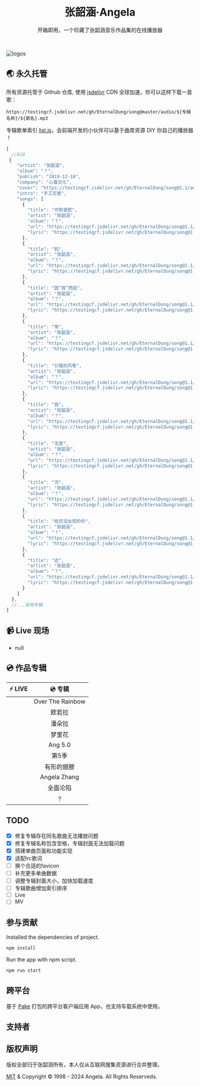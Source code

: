 <h1 align="center">张韶涵·Angela</h1>

<p align="center">开箱即用，一个珍藏了张韶涵音乐作品集的在线播放器</p>

<div align="center">

[//]: # (  <a href="https://github.com/EternalDung/ang" target="_blank">：：：✨ Live Demo ✨ ：：：</a>)
</div>

<br/>

![logos](https://testingcf.jsdelivr.net/gh/EternalDung/ang@main/screenshot-v1.png)


## 🌏 永久托管

所有资源托管于 Github 仓库, 使用 [jsdelivr](https://www.jsdelivr.com/) CDN 全球加速，你可以这样下载一首歌：

```
https://testingcf.jsdelivr.net/gh/EternalDung/song@master/audio/${专辑名称}/${歌名}.mp3
```

专辑歌单索引 [list.js](https://testingcf.jsdelivr.net/gh/EternalDung/song@1.1/audio/list-1.2.js)，会前端开发的小伙伴可以基于曲库资源 DIY 你自己的播放器 ！

```js
[
  //A10
 {
    "artist": "张韶涵",
    "album": "？",
    "publish": "2019-12-18",
    "company": "心喜文化",
    "cover": "https://testingcf.jsdelivr.net/gh/EternalDung/song@1.1/audio/？/cover.png",
    "intro": "手工完善",
    "songs": [
      {
        "title": "作势装腔",
        "artist": "张韶涵",
        "album": "？",
        "url": "https://testingcf.jsdelivr.net/gh/EternalDung/song@1.1/audio/？/作势装腔.mp3",
        "lyric": "https://testingcf.jsdelivr.net/gh/EternalDung/song@1.1/audio/？/作势装腔.lrc"
      },
      {
        "title": "别",
        "artist": "张韶涵",
        "album": "？",
        "url": "https://testingcf.jsdelivr.net/gh/EternalDung/song@1.1/audio/？/别.mp3",
        "lyric": "https://testingcf.jsdelivr.net/gh/EternalDung/song@1.1/audio/？/别.lrc"
      },
      {
        "title": "因“我”而起",
        "artist": "张韶涵",
        "album": "？",
        "url": "https://testingcf.jsdelivr.net/gh/EternalDung/song@1.1/audio/？/因“我”而起.mp3",
        "lyric": "https://testingcf.jsdelivr.net/gh/EternalDung/song@1.1/audio/？/因“我”而起.lrc"
      },
      {
        "title": "常",
        "artist": "张韶涵",
        "album": "？",
        "url": "https://testingcf.jsdelivr.net/gh/EternalDung/song@1.1/audio/？/常.mp3",
        "lyric": "https://testingcf.jsdelivr.net/gh/EternalDung/song@1.1/audio/？/常.lrc"
      },
      {
        "title": "引路的风筝",
        "artist": "张韶涵",
        "album": "？",
        "url": "https://testingcf.jsdelivr.net/gh/EternalDung/song@1.1/audio/？/引路的风筝.mp3",
        "lyric": "https://testingcf.jsdelivr.net/gh/EternalDung/song@1.1/audio/？/引路的风筝.lrc"
      },
      {
        "title": "我",
        "artist": "张韶涵",
        "album": "？",
        "url": "https://testingcf.jsdelivr.net/gh/EternalDung/song@1.1/audio/？/我.mp3",
        "lyric": "https://testingcf.jsdelivr.net/gh/EternalDung/song@1.1/audio/？/我.lrc"
      },
      {
        "title": "无度",
        "artist": "张韶涵",
        "album": "？",
        "url": "https://testingcf.jsdelivr.net/gh/EternalDung/song@1.1/audio/？/无度.mp3",
        "lyric": "https://testingcf.jsdelivr.net/gh/EternalDung/song@1.1/audio/？/无度.lrc"
      },
      {
        "title": "河",
        "artist": "张韶涵",
        "album": "？",
        "url": "https://testingcf.jsdelivr.net/gh/EternalDung/song@1.1/audio/？/河.mp3",
        "lyric": "https://testingcf.jsdelivr.net/gh/EternalDung/song@1.1/audio/？/河.lrc"
      },
      {
        "title": "给还没出现的你",
        "artist": "张韶涵",
        "album": "？",
        "url": "https://testingcf.jsdelivr.net/gh/EternalDung/song@1.1/audio/？/给还没出现的你.mp3",
        "lyric": "https://testingcf.jsdelivr.net/gh/EternalDung/song@1.1/audio/？/给还没出现的你.lrc"
      },
      {
        "title": "还",
        "artist": "张韶涵",
        "album": "？",
        "url": "https://testingcf.jsdelivr.net/gh/EternalDung/song@1.1/audio/？/还.mp3",
        "lyric": "https://testingcf.jsdelivr.net/gh/EternalDung/song@1.1/audio/？/还.lrc"
      }
    ]
  },
  //...其他专辑
]
```

## 📹 Live 现场

- null


## 💿 作品专辑

| :zap: **LIVE**           | 💿 **专辑**           |
| :------------------------: | :------------------------: |
|                          | Over The Rainbow         |
|                          | 欧若拉                    |
|                          | 潘朵拉                    |
|                          | 梦里花                    |
|                          | Ang 5.0                   |
|                          | 第5季                     |
|                          | 有形的翅膀                |
|                          | Angela Zhang             |
|                          | 全面沦陷                  |
|                          | ？                        |

## TODO
- [x] 修复专辑存在同名歌曲无法播放问题
- [x] 修复专辑名称包含空格，专辑封面无法加载问题
- [x] 搭建单曲页面和功能实现
- [x] 适配lrc歌词
- [ ] 换个合适的favicon
- [ ] 补充更多单曲数据
- [ ] 调整专辑封面大小，加快加载速度
- [ ] 专辑歌曲增加索引排序
- [ ] Live
- [ ] MV

## 参与贡献

Installed the dependencies of project.

```bash
npm install
```

Run the app with npm script.

```bash
npm run start
```

## 跨平台

基于 [Pake](https://github.com/tw93/Pake) 打包的跨平台客户端应用 App，也支持车载系统中使用。


## 支持者


## 版权声明

版权全部归于张韶涵所有，本人仅从互联网搜集资源进行合并整理。

[MIT](./LICENSE) & Copyright © 1998 - 2024 Angela. All Rights Reserveds.
